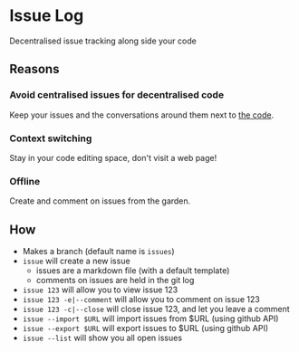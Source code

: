 # Issue Log
Decentralised issue tracking along side your code

## Reasons

### Avoid centralised issues for decentralised code
Keep your issues and the conversations around them next to [the code][gittorrent].

### Context switching
Stay in your code editing space, don't visit a web page!

### Offline
Create and comment on issues from the garden.

## How

 * Makes a branch (default name is `issues`)
 * `issue` will create a new issue
    * issues are a markdown file (with a default template)
    * comments on issues are held in the git log
 * `issue 123` will allow you to view issue 123
 * `issue 123 -e|--comment` will allow you to comment on issue 123
 * `issue 123 -c|--close` will close issue 123, and let you leave a comment
 * `issue --import $URL` will import issues from $URL (using github API)
 * `issue --export $URL` will export issues to $URL (using github API)
 * `issue --list` will show you all open issues

[gittorrent]: http://blog.printf.net/articles/2015/05/29/announcing-gittorrent-a-decentralized-github/ "GitTorrent: A Decentralized GitHub"
